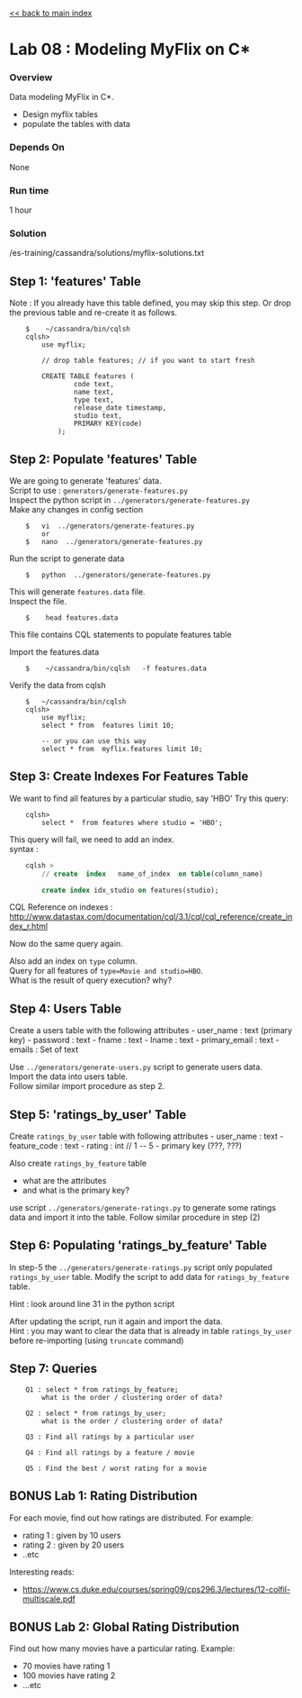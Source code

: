 <link rel='stylesheet' href='../assets/css/main.css'/>

[<< back to main index](../README.md)

# Lab 08 : Modeling MyFlix on C*

### Overview
Data modeling MyFlix in C*.
- Design myflix tables
- populate the tables with data

### Depends On
None

### Run time
1 hour

### Solution
/es-training/cassandra/solutions/myflix-solutions.txt

## Step 1:  'features' Table
Note : If you already have this table defined, you may skip this step.
Or drop the previous table and re-create it as follows.
```
    $    ~/cassandra/bin/cqlsh
    cqlsh>
        use myflix;

        // drop table features; // if you want to start fresh

        CREATE TABLE features (
                code text,
                name text,
                type text,
                release_date timestamp,
                studio text,
                PRIMARY KEY(code)
            );
```

## Step 2: Populate 'features' Table
We are going to generate 'features' data.  
Script to use :  `generators/generate-features.py`  
Inspect the python script in `../generators/generate-features.py`  
Make any changes in config section
```
    $   vi  ../generators/generate-features.py
        or
    $   nano  ../generators/generate-features.py
```

Run the script to generate data
```
    $   python  ../generators/generate-features.py
```

This will generate  `features.data` file.  
Inspect the file.  
```
    $    head features.data
```
This file contains CQL statements to populate features table

Import the features.data
```
    $    ~/cassandra/bin/cqlsh   -f features.data
```

Verify the data from cqlsh
```
    $   ~/cassandra/bin/cqlsh
    cqlsh>
        use myflix;
        select * from  features limit 10;

        -- or you can use this way
        select * from  myflix.features limit 10;
```

## Step 3:  Create Indexes For Features Table
We want to find all features by a particular studio, say 'HBO'
Try this query:
```
    cqlsh>   
        select *  from features where studio = 'HBO';
```

This query will fail,  we need to add an index.  
syntax :
```sql
    cqlsh >
        // create  index   name_of_index  on table(column_name)

        create index idx_studio on features(studio);
```

CQL Reference on indexes : http://www.datastax.com/documentation/cql/3.1/cql/cql_reference/create_index_r.html

Now do the same query again.

Also add an index on `type` column.  
Query for all features of `type=Movie and studio=HBO`.   
What is the result of query execution?  why?


## Step 4: Users Table
Create a users table with the following attributes
    - user_name  : text  (primary key)
    - password : text
    - fname : text
    - lname : text
    - primary_email : text
    - emails : Set of text

Use  `../generators/generate-users.py`  script to generate users data.  
Import the data into users table.   
Follow similar import procedure as step 2.


## Step 5: 'ratings_by_user' Table
Create `ratings_by_user` table with following attributes
    - user_name : text
    - feature_code : text
    - rating : int  // 1 -- 5
    - primary key (???,  ???)

Also create `ratings_by_feature` table
- what are the attributes
- and what is the primary key?


use script `../generators/generate-ratings.py`  to generate some ratings data and import it into the table.
Follow similar procedure in step (2)


## Step 6: Populating  'ratings_by_feature' Table
In step-5 the `../generators/generate-ratings.py` script only populated `ratings_by_user` table.  Modify the script to add data for `ratings_by_feature` table.

Hint : look around line 31 in the python script

After updating the script, run it again and import the data.  
Hint : you may want to clear the data that is already in table `ratings_by_user` before re-importing  (using `truncate` command)


## Step 7: Queries
```
    Q1 : select * from ratings_by_feature;
        what is the order / clustering order of data?

    Q2 : select * from ratings_by_user;
        what is the order / clustering order of data?

    Q3 : Find all ratings by a particular user

    Q4 : Find all ratings by a feature / movie

    Q5 : Find the best / worst rating for a movie
```



## BONUS Lab 1:  Rating Distribution
For each movie, find out how ratings are distributed.
For example:
- rating 1 : given by 10 users
- rating 2 : given by 20 users
- ..etc

Interesting reads:
- https://www.cs.duke.edu/courses/spring09/cps296.3/lectures/12-colfil-multiscale.pdf


## BONUS Lab 2: Global Rating Distribution
Find out how many movies have a particular rating.
Example:
- 70 movies have rating 1
- 100 movies have rating 2
- ...etc
